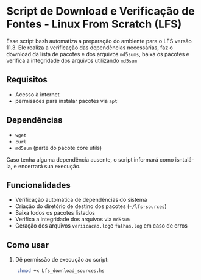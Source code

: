 # Script de Download e Verificação de Fontes - Linux From Scratch (LFS)

Esse script bash automatiza a preparação do ambiente para o LFS versão 11.3. Ele realiza a verificação das dependências necessárias, faz o download da lista de pacotes e dos arquivos `md5sums`, baixa os pacotes e verifica a integridade dos arquivos utilizando `md5sum`

## Requisitos

- Acesso à internet
- permissões para instalar pacotes via `apt`

## Dependências

- `wget`
- `curl`
- `md5sum` (parte do pacote core utils)

Caso tenha alguma dependência ausente, o script informará como isntalá-la, e encerrará sua execução.

## Funcionalidades

- Verificação automática de dependências do sistema
- Criação do diretório de destino dos pacotes (`~/lfs-sources`)
- Baixa todos os pacotes listados
- Verifica a integridade dos arquivos via `md5sum`
- Geração dos arquivos `veriicacao.log`e `falhas.log` em caso de erros

## Como usar

1. Dê permissão de execução ao script:

```bash
	chmod +x Lfs_download_sources.hs
```
